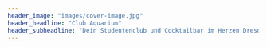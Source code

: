 ```yaml
---
header_image: "images/cover-image.jpg"
header_headline: "Club Aquarium"
header_subheadline: "Dein Studentenclub und Cocktailbar im Herzen Dresdens"
---
```


